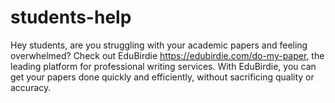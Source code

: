 # students-help
Hey students, are you struggling with your academic papers and feeling overwhelmed? Check out EduBirdie https://edubirdie.com/do-my-paper, the leading platform for professional writing services. With EduBirdie, you can get your papers done quickly and efficiently, without sacrificing quality or accuracy.

